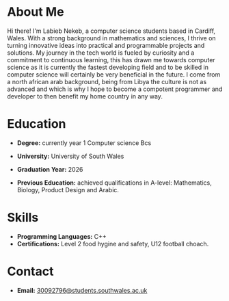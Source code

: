 # About Me

Hi there! I'm Labieb Nekeb, a computer science students based in Cardiff, Wales. With a strong background in mathematics and sciences, I thrive on turning innovative ideas into practical and programmable projects and solutions. My journey in the tech world is fueled by curiosity and a commitment to continuous learning, this has drawn me towards computer science as it is currently the fastest developing field and to be skilled in computer science will certainly be very beneficial in the future. I come from a north african arab background, being from Libya the culture is not as advanced and which is why I hope to become a compotent programmer and developer to then benefit my home country in any way.

# Education

- **Degree:** currently year 1 Computer science Bcs
- **University:** University of South Wales
- **Graduation Year:** 2026

- **Previous Education:** achieved qualifications in A-level: Mathematics, Biology, Product Design and Arabic.
  
# Skills

- **Programming Languages:** C++
- **Certifications:** Level 2 food hygine and safety, U12 football choach.

# Contact

- **Email:** 30092796@students.southwales.ac.uk

